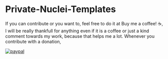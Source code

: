 # Private-Nuclei-Templates

If you can contribute or you want to, feel free to do it at Buy me a coffee! ☕, I will be really thankfull for anything even if it is a coffee or just a kind comment towards my work, because that helps me a lot. Whenever you contribute with a donation,

<p>
  <a href="https://www.paypal.me/robertonunes99">
      <img src="https://www.paypalobjects.com/en_US/i/btn/btn_donateCC_LG.gif" alt="paypal">
  </a>
</p

